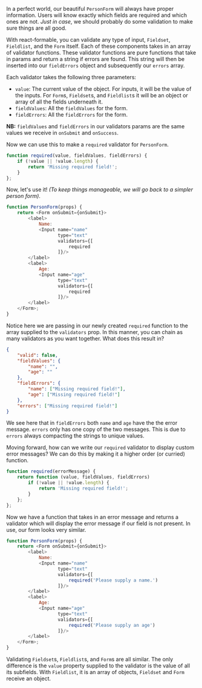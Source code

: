 In a perfect world, our beautiful `PersonForm` will always have proper information. Users will know exactly which fields are required and which ones are not. _Just in case_, we should probably do some validation to make sure things are all good.

With react-formable, you can validate any type of input, `Fieldset`, `Fieldlist`, and the `Form` itself. Each of these components takes in an array of validator functions. These validator functions are pure functions that take in params and return a string if errors are found. This string will then be inserted into our `fieldErrors` object and subsequently our `errors` array.

Each validator takes the following three parameters:

- `value`: The current value of the object. For inputs, it will be the value of the inputs. For `Form`s, `Fieldset`s, and `Fieldlist`s it will be an object or array of all the fields underneath it.
- `fieldValues`: All the `fieldValues` for the form.
- `fieldErrors`: All the `fieldErrors` for the form.

**NB:** `fieldValues` and `fieldErrors` in our validators params are the same values we receive in `onSubmit` and `onSuccess`.

Now we can use this to make a `required` validator for `PersonForm`.

```js
function required(value, fieldValues, fieldErrors) {
	if (!value || !value.length) {
		return 'Missing required field!';
	}
};
```

Now, let's use it! _(To keep things manageable, we will go back to a simpler person form)_.

```js
function PersonForm(props) {
	return <Form onSubmit={onSubmit}>
		<label>
			Name:
			<Input name="name"
				   type="text"
				   validators={[
					   required
				   ]}/>
		</label>
		<label>
			Age:
			<Input name="age"
				   type="text"
				   validators={[
					   required
				   ]}/>
		</label>
	</Form>;
}
```

Notice here we are passing in our newly created `required` function to the array supplied to the `validators` prop. In this manner, you can chain as many validators as you want together. What does this result in?

```json
{
	"valid": false,
	"fieldValues": {
		"name": "",
		"age": ""
	},
	"fieldErrors": {
		"name": ["Missing required field!"],
		"age": ["Missing required field!"]
	},
	"errors": ["Missing required field!"]
}
```

We see here that in `fieldErrors` both `name` and `age` have the the error message. `errors` only has one copy of the two messages. This is due to `errors` always compacting the strings to unique values.

Moving forward, how can we write our `required` validator to display custom error messages? We can do this by making it a higher order (or curried) function.

```js
function required(errorMessage) {
	return function (value, fieldValues, fieldErrors)
		if (!value || !value.length) {
			return 'Missing required field!';
		}
	};
};
```

Now we have a function that takes in an error message and returns a validator which will display the error message if our field is not present. In use, our form looks very similar.

```js
function PersonForm(props) {
	return <Form onSubmit={onSubmit}>
		<label>
			Name:
			<Input name="name"
				   type="text"
				   validators={[
					   required('Please supply a name.')
				   ]}/>
		</label>
		<label>
			Age:
			<Input name="age"
				   type="text"
				   validators={[
					   required('Please supply an age')
				   ]}/>
		</label>
	</Form>;
}
```

Validating `Fieldset`s, `Fieldlist`s, and `Form`s are all similar. The only difference is the `value` property supplied to the validator is the value of all its subfields. With `Fieldlist`, it is an array of objects, `Fieldset` and `Form` receive an object.
